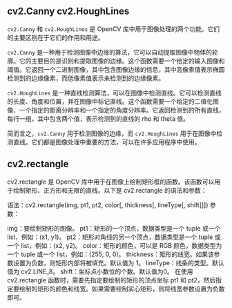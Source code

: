 ## cv2.Canny  cv2.HoughLines

`cv2.Canny` 和 `cv2.HoughLines` 是 OpenCV 库中用于图像处理的两个功能。它们的主要区别在于它们的作用和用途。

`cv2.Canny` 是一种用于检测图像中边缘的算法，它可以自动提取图像中物体的轮廓。它的主要目的是识别和提取图像的边缘。这个函数需要一个给定的输入图像和阈值。它返回一个二进制图像，其中包含图像边缘的信息，其中高像素值表示椭圆检测到的边缘像素，而低像素值表示未检测到的边缘像素。

`cv2.HoughLines` 是一种直线检测算法，可以在图像中检测直线。它可以检测直线的长度、角度和位置，并在图像中标记直线。这个函数需要一个给定的二值化图像、一个指定的距离分辨率和一个指定的角度分辨率。它返回检测到的所有直线，每行一组，其中包含两个值，表示检测到的直线的 rho 和 theta 值。

简而言之，`cv2.Canny` 用于检测图像的边缘，而 `cv2.HoughLines` 用于在图像中检测直线。它们都是图像处理中重要的方法，可以在许多应用程序中使用。

## cv2.rectangle
cv2.rectangle 是 OpenCV 库中用于在图像上绘制矩形框的函数。该函数可以用于绘制矩形、正方形和无限的直线。以下是 cv2.rectangle 的语法和参数：

语法：cv2.rectangle(img, pt1, pt2, color[, thickness[, lineType[, shift]]])
参数：

img：要绘制矩形的图像。
pt1：矩形的一个顶点，数据类型是一个 tuple 或一个 list，例如：(x1, y1)。
pt2：矩形对角线的另一个顶点，数据类型是一个 tuple 或一个 list，例如：(x2, y2)。
color：矩形的颜色，可以是 RGB 颜色，数据类型为一个 tuple 或一个 list，例如：(255, 0, 0)。
thickness：矩形的线宽。如果该参数设置为负数，则矩形内部将被填充。默认值为 1。
lineType：线条的类型。默认值为 cv2.LINE_8。
shift：坐标点小数位的个数。默认值为0。
在使用 cv2.rectangle 函数时，需要先指定要绘制的矩形的顶点坐标 pt1 和 pt2，然后指定要绘制的矩形的颜色和线宽。如果需要绘制实心矩形，则将线宽参数设置为负数即可。